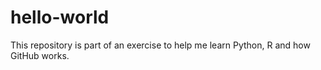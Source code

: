 # hello-world
This repository is part of an exercise to help me learn Python, R and how GitHub works.
